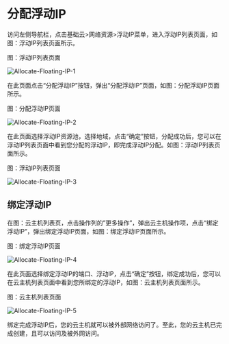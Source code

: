 # 分配浮动IP

访问左侧导航栏，点击基础云>网络资源>浮动IP菜单，进入浮动IP列表页面，如图：浮动IP列表页面所示。

图：浮动IP列表页面

![Allocate-Floating-IP-1](https://github.com/jdcloudcom/cn/blob/cn-jdstack-hci/image/JDStack-HCI/Allocate-Floating-IP-1.png)

在此页面点击“分配浮动IP”按钮，弹出“分配浮动IP”页面，如图：分配浮动IP页面所示。

图：分配浮动IP页面

![Allocate-Floating-IP-2](https://github.com/jdcloudcom/cn/blob/cn-jdstack-hci/image/JDStack-HCI/Allocate-Floating-IP-2.png)

在此页面选择浮动IP资源池，选择地域，点击“确定”按钮，分配成功后，您可以在浮动IP列表页面中看到您分配的浮动IP，即完成浮动IP分配。如图：浮动IP列表页面所示。

图：浮动IP列表页面

![Allocate-Floating-IP-3](https://github.com/jdcloudcom/cn/blob/cn-jdstack-hci/image/JDStack-HCI/Allocate-Floating-IP-3.png)



## 绑定浮动IP

在图：云主机列表页，点击操作列的”更多操作”，弹出云主机操作项，点击“绑定浮动IP”，弹出绑定浮动IP页面，如图：绑定浮动IP页面所示。

图：绑定浮动IP页面

![Allocate-Floating-IP-4](https://github.com/jdcloudcom/cn/blob/cn-jdstack-hci/image/JDStack-HCI/Allocate-Floating-IP-4.png)

在此页面选择绑定浮动IP的端口、浮动IP，点击“确定”按钮，绑定成功后，您可以在云主机列表页面中看到您所绑定的浮动IP，如图：云主机列表页面所示。

图：云主机列表页面

![Allocate-Floating-IP-5](https://github.com/jdcloudcom/cn/blob/cn-jdstack-hci/image/JDStack-HCI/Allocate-Floating-IP-5.png)

绑定完成浮动IP后，您的云主机就可以被外部网络访问了。至此，您的云主机已完成创建，且可以访问及被外网访问。

